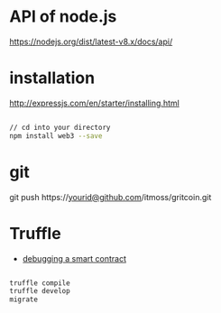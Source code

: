 # API of node.js
https://nodejs.org/dist/latest-v8.x/docs/api/

# installation 
http://expressjs.com/en/starter/installing.html

```sh

// cd into your directory
npm install web3 --save

```

# git 

git push https://yourid@github.com/itmoss/gritcoin.git


# Truffle

- [debugging a smart contract](http://truffleframework.com/tutorials/debugging-a-smart-contract)

```sh

truffle compile
truffle develop 
migrate

```